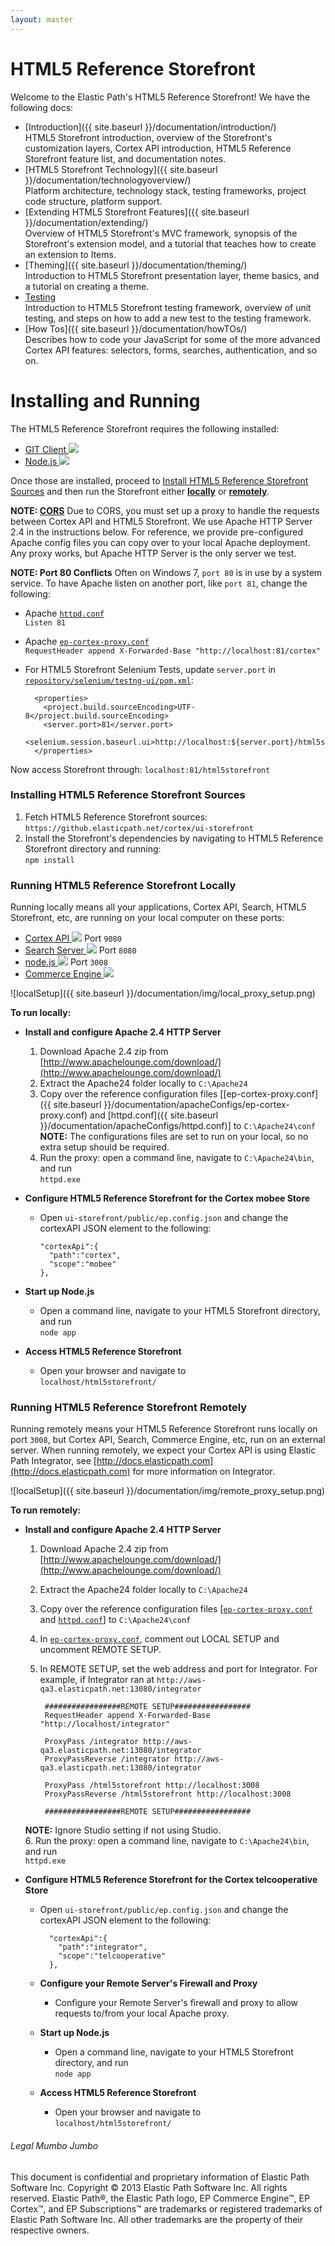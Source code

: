 ```yaml
---
layout: master
---
```

 HTML5 Reference Storefront
=============
Welcome to the Elastic Path's HTML5 Reference Storefront!
We have the following docs:

* [Introduction]({{ site.baseurl }}/documentation/introduction/)   
HTML5 Storefront introduction, overview of the Storefront's customization layers, Cortex API introduction, HTML5 Reference Storefront feature list, and documentation notes.
* [HTML5 Storefront Technology]({{ site.baseurl }}/documentation/technologyoverview/)   
Platform architecture, technology stack, testing frameworks, project code structure, platform support.
* [Extending HTML5 Storefront Features]({{ site.baseurl }}/documentation/extending/)   
Overview of HTML5 Storefront's MVC framework, synopsis of the Storefront's extension model, and a tutorial that teaches how to create an extension to Items.
* [Theming]({{ site.baseurl }}/documentation/theming/)   
Introduction to HTML5 Storefront presentation layer, theme basics, and a tutorial on creating a theme.
* [Testing]()   
Introduction to HTML5 Storefront testing framework, overview of unit testing, and steps on how to add a new test to the testing framework.
* [How Tos]({{ site.baseurl }}/documentation/howTOs/)   
Describes how to code your JavaScript for some of the more advanced Cortex API features: selectors, forms, searches, authentication, and so on.

Installing and Running
====================
The HTML5 Reference Storefront requires the following installed:

<ul>
<li><a href="http://git-scm.com/downloads" target="_blank">GIT Client <img src="{{ site.baseurl }}/documentation/img/extlink.png" /></a></li>
<li><a href="http://nodejs.org/" target="_blank">Node.js <img src="{{ site.baseurl }}/documentation/img/extlink.png" /></a></li>
</ul>

Once those are installed, proceed to [Install HTML5 Reference Storefront Sources](#installing-html5-reference-storefront-sources) and then run the Storefront either
**[locally](#running-html5-reference-storefront-locally)** or **[remotely](#running-html5-reference-storefront-remotely)**.

**NOTE: <a href="http://en.wikipedia.org/wiki/Cross-origin_resource_sharing">CORS</a>** Due to CORS, you must set up a proxy to handle the requests between Cortex API and HTML5 Storefront.
We use Apache HTTP Server 2.4 in the instructions below. For reference, we provide pre-configured Apache config files you can copy over to your local Apache deployment.
Any proxy works, but Apache HTTP Server is the only server we test.


**NOTE: Port 80 Conflicts** Often on Windows 7, `port 80` is in use by a system service. To have Apache listen on another port, like `port 81`, change the following:

* Apache <a href="documentation/apacheConfigs/httpd.conf"><code>httpd.conf</code></a>   
`Listen 81`   
* Apache <a href="documentation/apacheConfigs/ep-cortex-proxy.conf"><code>ep-cortex-proxy.conf</code></a>   
`RequestHeader append X-Forwarded-Base "http://localhost:81/cortex"`
* For HTML5 Storefront Selenium Tests, update `server.port` in <a href="https://github.elasticpath.net/cortex/selenium/blob/master/testng-ui/pom.xml"><code>repository/selenium/testng-ui/pom.xml</code></a>:

        <properties>   
          <project.build.sourceEncoding>UTF-8</project.build.sourceEncoding>
          <server.port>81</server.port>
          <selenium.session.baseurl.ui>http://localhost:${server.port}/html5storefront/</selenium.session.baseurl.ui>   
        </properties>

Now access Storefront through: `localhost:81/html5storefront`

### <a name="installing-html5-reference-storefront-sources"> </a> Installing HTML5 Reference Storefront Sources
1. Fetch HTML5 Reference Storefront sources:
`https://github.elasticpath.net/cortex/ui-storefront`
2. Install the Storefront's dependencies by navigating to HTML5 Reference Storefront directory and running:   
`npm install`

### <a name="running-html5-reference-storefront-locally"> </a>Running HTML5 Reference Storefront Locally
Running locally means all your applications, Cortex API, Search, HTML5 Storefront, etc, are running on your local computer on these ports:

<ul>
<li><a href="https://docs.elasticpath.com/display/EPCAPIDEV/Installation+and+Configuration+Guide" target="_blank">Cortex API <img src="{{ site.baseurl }}/documentation/img/extlink.png" /></a> Port <code>9080</code></li>
<li><a href="https://docs.elasticpath.com/display/EP680DEV/Installation+and+Configuration+Guide" target="_blank">Search Server <img src="{{ site.baseurl }}/documentation/img/extlink.png" /></a> Port <code>8080</code></li>
<li><a href="http://nodejs.org/" target="_blank">node.js <img src="{{ site.baseurl }}/documentation/img/extlink.png" /></a> Port <code>3008</code></li>
<li><a href="https://docs.elasticpath.com/display/EP680DEV/Installation+and+Configuration+Guide" target="_blank">Commerce Engine <img src="{{ site.baseurl }}/documentation/img/extlink.png" /></a></li>
</ul>

![localSetup]({{ site.baseurl }}/documentation/img/local_proxy_setup.png)

**To run locally:**

* **Install and configure Apache 2.4 HTTP Server**   
  1. Download Apache 2.4 zip from [http://www.apachelounge.com/download/](http://www.apachelounge.com/download/)   
  2. Extract the Apache24 folder locally to `C:\Apache24`   
  3. Copy over the reference configuration files \[[ep-cortex-proxy.conf]({{ site.baseurl }}/documentation/apacheConfigs/ep-cortex-proxy.conf) and [httpd.conf]({{ site.baseurl }}/documentation/apacheConfigs/httpd.conf)\] to `C:\Apache24\conf`
**NOTE:** The configurations files are set to run on your local, so no extra setup should be required.   
  4. Run the proxy: open a command line, navigate to `C:\Apache24\bin`, and run   
`httpd.exe`
* **Configure HTML5 Reference Storefront for the Cortex mobee Store**   

  * Open `ui-storefront/public/ep.config.json` and change the cortexAPI JSON element to the following:   

        "cortexApi":{   
          "path":"cortex",   
          "scope":"mobee"   
        },

* **Start up Node.js**   

  * Open a command line, navigate to your HTML5 Storefront directory, and run   
    `node app`   

* **Access HTML5 Reference Storefront**

  * Open your browser and navigate to   
    `localhost/html5storefront/`

### <a name="running-html5-reference-storefront-remotely"> </a>Running HTML5 Reference Storefront Remotely
Running remotely means your HTML5 Reference Storefront runs locally on port `3008`, but Cortex API, Search, Commerce Engine, etc, run on an external server.
When running remotely, we expect your Cortex API is using Elastic Path Integrator, see [http://docs.elasticpath.com](http://docs.elasticpath.com) for more information on Integrator.

![localSetup]({{ site.baseurl }}/documentation/img/remote_proxy_setup.png)

**To run remotely:**

* **Install and configure Apache 2.4 HTTP Server**
  1. Download Apache 2.4 zip from [http://www.apachelounge.com/download/](http://www.apachelounge.com/download/)
  2. Extract the Apache24 folder locally to `C:\Apache24`
  3. Copy over the reference configuration files \[<a href="{{ site.baseurl }}/documentation/apacheConfigs/ep-cortex-proxy.conf"><code>ep-cortex-proxy.conf</code></a> and <a href="{{ site.baseurl }}/documentation/apacheConfigs/httpd.conf"><code>httpd.conf</code></a>\] to `C:\Apache24\conf`  
  4. In <a href="{{ site.baseurl }}/documentation/apacheConfigs/ep-cortex-proxy.conf"><code>ep-cortex-proxy.conf</code></a>,
comment out LOCAL SETUP and uncomment REMOTE SETUP.
  5. In REMOTE SETUP, set the web address and port for Integrator. For example, if Integrator ran at `http://aws-qa3.elasticpath.net:13080/integrator`
       
          #################REMOTE SETUP#################   
          RequestHeader append X-Forwarded-Base "http://localhost/integrator"

          ProxyPass /integrator http://aws-qa3.elasticpath.net:13080/integrator
          ProxyPassReverse /integrator http://aws-qa3.elasticpath.net:13080/integrator

          ProxyPass /html5storefront http://localhost:3008
          ProxyPassReverse /html5storefront http://localhost:3008

          #################REMOTE SETUP#################   

    **NOTE:** Ignore Studio setting if not using Studio.   
  6. Run the proxy: open a command line, navigate to `C:\Apache24\bin`, and run   
    `httpd.exe`
* **Configure HTML5 Reference Storefront for the Cortex telcooperative Store**

  * Open `ui-storefront/public/ep.config.json` and change the cortexAPI JSON element to the following:

          "cortexApi":{
            "path":"integrator",
            "scope":"telcooperative"
          },    

  * **Configure your Remote Server's Firewall and Proxy**

    * Configure your Remote Server's firewall and proxy to allow requests to/from your local Apache proxy.

  * **Start up Node.js**

    * Open a command line, navigate to your HTML5 Storefront directory, and run   
    `node app`

  * **Access HTML5 Reference Storefront**

    * Open your browser and navigate to   
    `localhost/html5storefront/`


###### Legal Mumbo Jumbo
This document is confidential and proprietary information of Elastic Path Software Inc. Copyright © 2013 Elastic Path Software Inc. All rights reserved. Elastic Path®, the Elastic Path logo, EP Commerce Engine™, EP Cortex™, and EP Subscriptions™ are trademarks or registered trademarks of Elastic Path Software Inc. All other trademarks are the property of their respective owners.